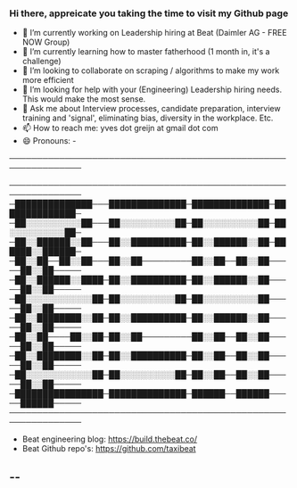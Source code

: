 ### Hi there, appreicate you taking the time to visit my Github page 

- 🔭 I’m currently working on Leadership hiring at Beat (Daimler AG - FREE NOW Group)
- 🌱 I’m currently learning how to master fatherhood (1 month in, it's a challenge)
- 👯 I’m looking to collaborate on scraping / algorithms to make my work more efficient
- 🤔 I’m looking for help with your (Engineering) Leadership hiring needs. This would make the most sense. 
- 💬 Ask me about Interview processes, candidate preparation, interview training and 'signal', eliminating bias, diversity in the workplace. Etc.
- 📫 How to reach me: yves dot greijn at gmail dot com
- 😄 Pronouns: -

───────────────────────────────────────────────────────────────


───────────────────────────────────────────────────────────────
─██████████████───██████████████─██████████████─██████████████─
─██░░░░░░░░░░██───██░░░░░░░░░░██─██░░░░░░░░░░██─██░░░░░░░░░░██─
─██░░██████░░██───██░░██████████─██░░██████░░██─██████░░██████─
─██░░██──██░░██───██░░██─────────██░░██──██░░██─────██░░██─────
─██░░██████░░████─██░░██████████─██░░██████░░██─────██░░██─────
─██░░░░░░░░░░░░██─██░░░░░░░░░░██─██░░░░░░░░░░██─────██░░██─────
─██░░████████░░██─██░░██████████─██░░██████░░██─────██░░██─────
─██░░██────██░░██─██░░██─────────██░░██──██░░██─────██░░██─────
─██░░████████░░██─██░░██████████─██░░██──██░░██─────██░░██─────
─██░░░░░░░░░░░░██─██░░░░░░░░░░██─██░░██──██░░██─────██░░██─────
─████████████████─██████████████─██████──██████─────██████─────
───────────────────────────────────────────────────────────────

- Beat engineering blog: https://build.thebeat.co/
- Beat Github repo's: https://github.com/taxibeat

--
-


